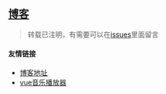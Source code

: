 ## [博客](http://rrrrrrk.tech/#)
> 转载已注明，有需要可以在[issues](https://github.com/tobeapro/tobeapro.github.io/issues)里面留言

#### 友情链接 
+ [博客地址](https://github.com/tobeapro/tobeapro.github.io)
+ [vue音乐播放器](https://github.com/tobeapro/vue-music-player)
